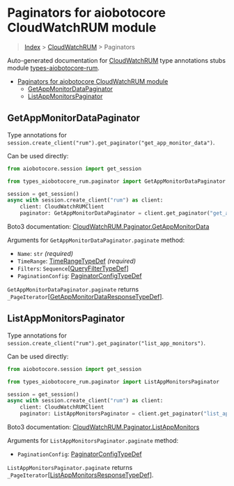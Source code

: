 <a id="paginators-for-aiobotocore-cloudwatchrum-module"></a>

# Paginators for aiobotocore CloudWatchRUM module

> [Index](..) > [CloudWatchRUM](.) > Paginators

Auto-generated documentation for
[CloudWatchRUM](https://boto3.amazonaws.com/v1/documentation/api/latest/reference/services/rum.html#CloudWatchRUM)
type annotations stubs module
[types-aiobotocore-rum](https://pypi.org/project/types-aiobotocore-rum/).

- [Paginators for aiobotocore CloudWatchRUM module](#paginators-for-aiobotocore-cloudwatchrum-module)
  - [GetAppMonitorDataPaginator](#getappmonitordatapaginator)
  - [ListAppMonitorsPaginator](#listappmonitorspaginator)

<a id="getappmonitordatapaginator"></a>

## GetAppMonitorDataPaginator

Type annotations for
`session.create_client("rum").get_paginator("get_app_monitor_data")`.

Can be used directly:

```python
from aiobotocore.session import get_session

from types_aiobotocore_rum.paginator import GetAppMonitorDataPaginator

session = get_session()
async with session.create_client("rum") as client:
    client: CloudWatchRUMClient
    paginator: GetAppMonitorDataPaginator = client.get_paginator("get_app_monitor_data")
```

Boto3 documentation:
[CloudWatchRUM.Paginator.GetAppMonitorData](https://boto3.amazonaws.com/v1/documentation/api/latest/reference/services/rum.html#CloudWatchRUM.Paginator.GetAppMonitorData)

Arguments for `GetAppMonitorDataPaginator.paginate` method:

- `Name`: `str` *(required)*
- `TimeRange`: [TimeRangeTypeDef](./type_defs.md#timerangetypedef) *(required)*
- `Filters`:
  `Sequence`\[[QueryFilterTypeDef](./type_defs.md#queryfiltertypedef)\]
- `PaginationConfig`:
  [PaginatorConfigTypeDef](./type_defs.md#paginatorconfigtypedef)

`GetAppMonitorDataPaginator.paginate` returns
`_PageIterator`\[[GetAppMonitorDataResponseTypeDef](./type_defs.md#getappmonitordataresponsetypedef)\].

<a id="listappmonitorspaginator"></a>

## ListAppMonitorsPaginator

Type annotations for
`session.create_client("rum").get_paginator("list_app_monitors")`.

Can be used directly:

```python
from aiobotocore.session import get_session

from types_aiobotocore_rum.paginator import ListAppMonitorsPaginator

session = get_session()
async with session.create_client("rum") as client:
    client: CloudWatchRUMClient
    paginator: ListAppMonitorsPaginator = client.get_paginator("list_app_monitors")
```

Boto3 documentation:
[CloudWatchRUM.Paginator.ListAppMonitors](https://boto3.amazonaws.com/v1/documentation/api/latest/reference/services/rum.html#CloudWatchRUM.Paginator.ListAppMonitors)

Arguments for `ListAppMonitorsPaginator.paginate` method:

- `PaginationConfig`:
  [PaginatorConfigTypeDef](./type_defs.md#paginatorconfigtypedef)

`ListAppMonitorsPaginator.paginate` returns
`_PageIterator`\[[ListAppMonitorsResponseTypeDef](./type_defs.md#listappmonitorsresponsetypedef)\].
